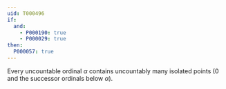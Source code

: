 ```yaml
---
uid: T000496
if:
  and:
    - P000190: true
    - P000029: true
then:
  P000057: true
---
```


Every uncountable ordinal $\alpha$ contains uncountably many isolated points ($0$ and the successor ordinals below $\alpha$).
